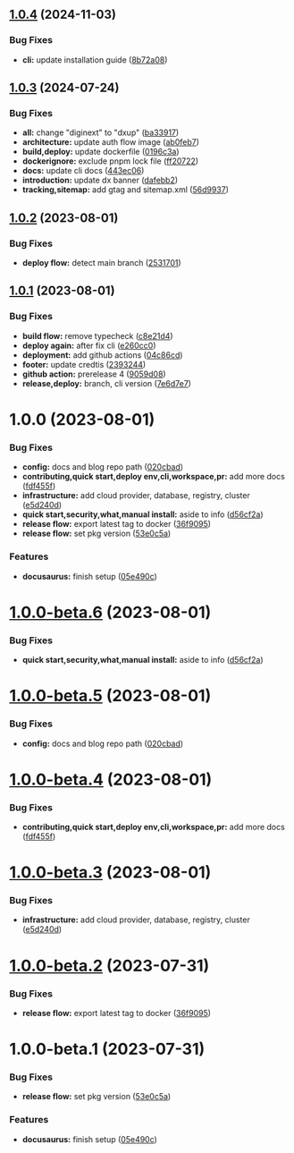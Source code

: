 ## [1.0.4](https://github.com/digitopvn/diginext-docs/compare/v1.0.3...v1.0.4) (2024-11-03)


### Bug Fixes

* **cli:** update installation guide ([8b72a08](https://github.com/digitopvn/diginext-docs/commit/8b72a08b60186d30b6252a86aa43a0b57072401e))

## [1.0.3](https://github.com/digitopvn/diginext-docs/compare/v1.0.2...v1.0.3) (2024-07-24)


### Bug Fixes

* **all:** change "diginext" to "dxup" ([ba33917](https://github.com/digitopvn/diginext-docs/commit/ba339170c1bc616e38e393b42ae66436dba5f464))
* **architecture:** update auth flow image ([ab0feb7](https://github.com/digitopvn/diginext-docs/commit/ab0feb749ad07bf17303ca59013bd48185ef86d9))
* **build,deploy:** update dockerfile ([0196c3a](https://github.com/digitopvn/diginext-docs/commit/0196c3a5a183a6892ec6e3ebe9d49ce13a2f3c08))
* **dockerignore:** exclude pnpm lock file ([ff20722](https://github.com/digitopvn/diginext-docs/commit/ff20722d601fffafc09549e8504a1eb3c33fd7be))
* **docs:** update cli docs ([443ec06](https://github.com/digitopvn/diginext-docs/commit/443ec06638560988d592279d6ff55f851510b3c3))
* **introduction:** update dx banner ([dafebb2](https://github.com/digitopvn/diginext-docs/commit/dafebb2b3e3fe70dbe652a9bd8725d0e47e0d95a))
* **tracking,sitemap:** add gtag and sitemap.xml ([56d9937](https://github.com/digitopvn/diginext-docs/commit/56d9937184350031be9f1edf984b89101cb2d22b))

## [1.0.2](https://github.com/digitopvn/diginext-docs/compare/v1.0.1...v1.0.2) (2023-08-01)


### Bug Fixes

* **deploy flow:** detect main branch ([2531701](https://github.com/digitopvn/diginext-docs/commit/25317019730f9f9d4881bcb16994c4b21622019b))

## [1.0.1](https://github.com/digitopvn/diginext-docs/compare/v1.0.0...v1.0.1) (2023-08-01)


### Bug Fixes

* **build flow:** remove typecheck ([c8e21d4](https://github.com/digitopvn/diginext-docs/commit/c8e21d4e71ddb8740000a09954573f616b0423d5))
* **deploy again:** after fix cli ([e260cc0](https://github.com/digitopvn/diginext-docs/commit/e260cc0a8e433946185809fd79e3e9b39c4a7677))
* **deployment:** add github actions ([04c86cd](https://github.com/digitopvn/diginext-docs/commit/04c86cd29a7312a9a2e8518deac3e8d9a403e2e6))
* **footer:** update credtis ([2393244](https://github.com/digitopvn/diginext-docs/commit/239324425a562e672e50a5c2b426966b5c0bcf2a))
* **github action:** prerelease 4 ([9059d08](https://github.com/digitopvn/diginext-docs/commit/9059d082c6fecf74e38364f7123211cdcebe10fd))
* **release,deploy:** branch, cli version ([7e6d7e7](https://github.com/digitopvn/diginext-docs/commit/7e6d7e7ad35bd6f1460ad43b1e3b810f220d5dd8))

# 1.0.0 (2023-08-01)


### Bug Fixes

* **config:** docs and blog repo path ([020cbad](https://github.com/digitopvn/diginext-docs/commit/020cbadf0bd8902558aef05b788c8a8a2c8cf2f2))
* **contributing,quick start,deploy env,cli,workspace,pr:** add more docs ([fdf455f](https://github.com/digitopvn/diginext-docs/commit/fdf455fd6bd3a2e766a95e7e4baa81a763b5671f))
* **infrastructure:** add cloud provider, database, registry, cluster ([e5d240d](https://github.com/digitopvn/diginext-docs/commit/e5d240dcd9d2e9283d8f4283685cc1272b7e4b35))
* **quick start,security,what,manual install:** aside to info ([d56cf2a](https://github.com/digitopvn/diginext-docs/commit/d56cf2a2adda4f5090f148408adb449fb5bfe62b))
* **release flow:** export latest tag to docker ([36f9095](https://github.com/digitopvn/diginext-docs/commit/36f90957fdb7bb5b5ecac27ba13085b526c50c76))
* **release flow:** set pkg version ([53e0c5a](https://github.com/digitopvn/diginext-docs/commit/53e0c5a681b03d4feed46eaeb93b1db92d7f21bf))


### Features

* **docusaurus:** finish setup ([05e490c](https://github.com/digitopvn/diginext-docs/commit/05e490cf8171a5f980638b349fe797d055724b65))

# [1.0.0-beta.6](https://github.com/digitopvn/diginext-docs/compare/v1.0.0-beta.5...v1.0.0-beta.6) (2023-08-01)


### Bug Fixes

* **quick start,security,what,manual install:** aside to info ([d56cf2a](https://github.com/digitopvn/diginext-docs/commit/d56cf2a2adda4f5090f148408adb449fb5bfe62b))

# [1.0.0-beta.5](https://github.com/digitopvn/diginext-docs/compare/v1.0.0-beta.4...v1.0.0-beta.5) (2023-08-01)


### Bug Fixes

* **config:** docs and blog repo path ([020cbad](https://github.com/digitopvn/diginext-docs/commit/020cbadf0bd8902558aef05b788c8a8a2c8cf2f2))

# [1.0.0-beta.4](https://github.com/digitopvn/diginext-docs/compare/v1.0.0-beta.3...v1.0.0-beta.4) (2023-08-01)


### Bug Fixes

* **contributing,quick start,deploy env,cli,workspace,pr:** add more docs ([fdf455f](https://github.com/digitopvn/diginext-docs/commit/fdf455fd6bd3a2e766a95e7e4baa81a763b5671f))

# [1.0.0-beta.3](https://github.com/digitopvn/diginext-docs/compare/v1.0.0-beta.2...v1.0.0-beta.3) (2023-08-01)


### Bug Fixes

* **infrastructure:** add cloud provider, database, registry, cluster ([e5d240d](https://github.com/digitopvn/diginext-docs/commit/e5d240dcd9d2e9283d8f4283685cc1272b7e4b35))

# [1.0.0-beta.2](https://github.com/digitopvn/diginext-docs/compare/v1.0.0-beta.1...v1.0.0-beta.2) (2023-07-31)


### Bug Fixes

* **release flow:** export latest tag to docker ([36f9095](https://github.com/digitopvn/diginext-docs/commit/36f90957fdb7bb5b5ecac27ba13085b526c50c76))

# 1.0.0-beta.1 (2023-07-31)


### Bug Fixes

* **release flow:** set pkg version ([53e0c5a](https://github.com/digitopvn/diginext-docs/commit/53e0c5a681b03d4feed46eaeb93b1db92d7f21bf))


### Features

* **docusaurus:** finish setup ([05e490c](https://github.com/digitopvn/diginext-docs/commit/05e490cf8171a5f980638b349fe797d055724b65))
